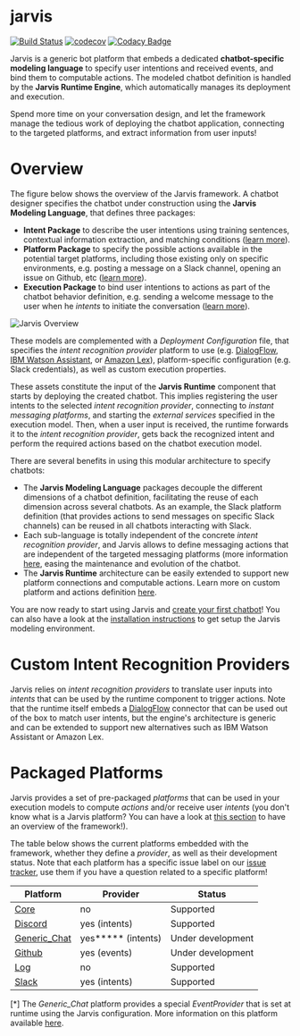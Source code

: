 jarvis
======
[![Build Status](https://travis-ci.com/SOM-Research/jarvis.svg?token=FBbqzUpaXaqnawrfdPca&branch=master)](https://travis-ci.com/SOM-Research/jarvis)
[![codecov](https://codecov.io/gh/gdaniel/jarvis/branch/master/graph/badge.svg?token=02TcDpkeLm)](https://codecov.io/gh/gdaniel/jarvis)
[![Codacy Badge](https://api.codacy.com/project/badge/Grade/8f852d0d41b24f4f9a989db243647ac2)](https://www.codacy.com?utm_source=github.com&amp;utm_medium=referral&amp;utm_content=gdaniel/jarvis&amp;utm_campaign=Badge_Grade)

Jarvis is a generic bot platform that embeds a dedicated **chatbot-specific modeling language** to specify user intentions and received events, and bind them to computable actions. The modeled chatbot definition is handled by the **Jarvis Runtime Engine**, which automatically manages its deployment and execution.

Spend more time on your conversation design, and let the framework manage the tedious work of deploying the chatbot application, connecting to the targeted platforms, and extract information from user inputs!

# Overview

The figure below shows the overview of the Jarvis framework. A chatbot designer specifies the chatbot under construction using the **Jarvis Modeling Language**, that defines three packages:

- **Intent Package** to describe the user intentions using training sentences, contextual information extraction, and matching conditions ([learn more]()).
- **Platform Package** to specify the possible actions available in the potential target platforms, including those existing only on specific environments, e.g. posting a message on a Slack channel, opening an issue on Github, etc ([learn more]()).
- **Execution Package** to bind user intentions to actions as part of the chatbot behavior definition, e.g. sending a welcome message to the user when he *intents* to initiate the conversation ([learn more]()).

![Jarvis Overview](https://raw.githubusercontent.com/wiki/SOM-Research/jarvis/img/overview.png)

These models are complemented with a *Deployment Configuration* file, that specifies the *intent recognition provider* platform to use (e.g. [DialogFlow](https://dialogflow.com/), [IBM Watson Assistant](https://www.ibm.com/watson/ai-assistant/), or [Amazon Lex](https://aws.amazon.com/lex/)), platform-specific configuration (e.g. Slack credentials), as well as custom execution properties.

These assets constitute the input of the **Jarvis Runtime** component that starts by deploying the created chatbot. This implies registering the user intents to the selected *intent recognition provider*, connecting to *instant messaging platforms*, and starting the *external services* specified in the execution model. Then, when a user input is received, the runtime forwards it to the *intent recognition provider*, gets back the recognized intent and perform the required actions based on the chatbot execution model.

There are several benefits in using this modular architecture to specify chatbots:

- The **Jarvis Modeling Language**  packages decouple the different dimensions of a chatbot definition, facilitating the reuse of each dimension across several chatbots. As an example, the Slack platform definition (that provides actions to send messages on specific Slack channels) can be reused in all chatbots interacting with Slack.
- Each sub-language is totally independent of the concrete *intent recognition provider*, and Jarvis allows to define messaging actions that are independent of the targeted messaging platforms (more information [here](Generic_ChatPlatform), easing the maintenance and evolution of the chatbot.
- The **Jarvis Runtime** architecture can be easily extended to support new platform connections and computable actions.  Learn more on custom platform and actions definition [here]().

You are now ready to start using Jarvis and [create your first chatbot](https://github.com/SOM-Research/jarvis/wiki/Getting-Started)! You can also have a look at the [installation instructions](https://github.com/SOM-Research/jarvis/wiki/Installation) to get setup the Jarvis modeling environment. 

# Custom Intent Recognition Providers

Jarvis relies on *intent recognition providers* to translate user inputs into *intents* that can be used by the runtime component to trigger actions. Note that the runtime itself embeds a [DialogFlow](https://github.com/SOM-Research/jarvis/wiki/DialogFlow) connector that can be used out of the box to match user intents, but the engine's architecture is generic and can be extended to support new alternatives such as IBM Watson Assistant or Amazon Lex.

# Packaged Platforms

Jarvis provides a set of pre-packaged *platforms* that can be used in your execution models to compute *actions* and/or receive user *intents* (you don't know what is a Jarvis platform? You can have a look at [this section](Platform) to have an overview of the framework!).

The table below shows the current platforms embedded with the framework, whether they define a *provider*, as well as their development status. Note that each platform has a specific issue label on our [issue tracker](https://github.com/SOM-Research/jarvis/issues), use them if you have a question related to a specific platform!

| Platform                                       | Provider           | Status            |
| ---------------------------------------------- | ------------------ | ----------------- |
| [Core](https://github.com/SOM-Research/jarvis/wiki/CorePlatform)                 | no                 | Supported         |
| [Discord](https://github.com/SOM-Research/jarvis/wiki/DiscordPlatform)           | yes (intents)      | Supported         |
| [Generic_Chat](https://github.com/SOM-Research/jarvis/wiki/Generic_ChatPlatform) | yes***** (intents) | Under development |
| [Github](https://github.com/SOM-Research/jarvis/wiki/GithubPlatform)             | yes (events)       | Under development |
| [Log](https://github.com/SOM-Research/jarvis/wiki/LogPlatform)                | no                 | Supported         |
| [Slack](https://github.com/SOM-Research/jarvis/wiki/SlackPlatform)               | yes (intents)      | Supported         |

[*] The *Generic_Chat* platform provides a special *EventProvider* that is set at runtime using the Jarvis configuration. More information on this platform available [here](https://github.com/SOM-Research/jarvis/wiki/Generic_ChatPlatform.md).

